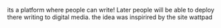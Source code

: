 its a platform where people can write! Later people will be able to deploy there writing to digital media. the idea was inspirired by the site wattpad
